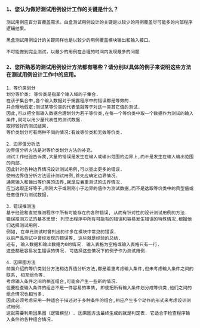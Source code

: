 ### `1、您认为做好测试用例设计工作的关键是什么？`

    测试用例应百分百覆盖需求。白盒测试用例设计的关键是以较少的用例覆盖尽可能多的内部程序逻辑结果。

    黑盒测试用例设计的关键同样也是以较少的用例覆盖模块输出和输入接口。
    
    不可能做到完全测试，以最少的用例在合理的时间内发现最多的问题


### `2、您所熟悉的测试用例设计方法都有哪些？请分别以具体的例子来说明这些方法在测试用例设计工作中的应用。`

    1．等价类划分
    划分等价类: 等价类是指某个输入域的子集合.
    在该子集合中,各个输入数据对于揭露程序中的错误都是等效的.
    并合理地假定:测试某等价类的代表值就等于对这一类其它值的测试.
    因此,可以把全部输入数据合理划分为若干等价类,在每一个等价类中取一个数据作为测试的输入条件,就可以用少量代表性的测试数据.
    取得较好的测试结果.
    等价类划分可有两种不同的情况:有效等价类和无效等价类.
    
    2．边界值分析法
    边界值分析方法是对等价类划分方法的补充。
    测试工作经验告诉我,大量的错误是发生在输入或输出范围的边界上,而不是发生在输入输出范围的内部.
    因此针对各种边界情况设计测试用例,可以查出更多的错误.
    使用边界值分析方法设计测试用例,首先应确定边界情况.
    通常输入和输出等价类的边界,就是应着重测试的边界情况.
    应当选取正好等于,刚刚大于或刚刚小于边界的值作为测试数据,而不是选取等价类中的典型值或任意值作为测试数据.
    
    3．错误推测法
    基于经验和直觉推测程序中所有可能存在的各种错误, 从而有针对性的设计测试用例的方法.
    错误推测方法的基本思想: 列举出程序中所有可能有的错误和容易发生错误的特殊情况,根据他们选择测试用例. 
    例如, 在单元测试时曾列出的许多在模块中常见的错误. 
    以前产品测试中曾经发现的错误等, 这些就是经验的总结. 
    还有, 输入数据和输出数据为0的情况. 输入表格为空格或输入表格只有一行. 
    这些都是容易发生错误的情况. 可选择这些情况下的例子作为测试用例.
    
    4．因果图方法
    前面介绍的等价类划分方法和边界值分析方法,都是着重考虑输入条件,但未考虑输入条件之间的联系, 相互组合等. 
    考虑输入条件之间的相互组合,可能会产生一些新的情况. 
    但要检查输入条件的组合不是一件容易的事情, 即使把所有输入条件划分成等价类,他们之间的组合情况也相当多. 
    因此必须考虑采用一种适合于描述对于多种条件的组合,相应产生多个动作的形式来考虑设计测试用例. 
    这就需要利用因果图（逻辑模型）. 因果图方法最终生成的就是判定表. 它适合于检查程序输入条件的各种组合情况.
